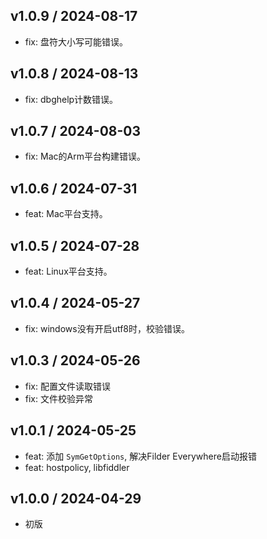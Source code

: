 ## v1.0.9 / 2024-08-17

- fix: 盘符大小写可能错误。

## v1.0.8 / 2024-08-13

- fix: dbghelp计数错误。

## v1.0.7 / 2024-08-03

- fix: Mac的Arm平台构建错误。

## v1.0.6 / 2024-07-31

- feat: Mac平台支持。

## v1.0.5 / 2024-07-28

- feat: Linux平台支持。

## v1.0.4 / 2024-05-27

- fix: windows没有开启utf8时，校验错误。

## v1.0.3 / 2024-05-26

- fix: 配置文件读取错误
- fix: 文件校验异常

## v1.0.1 / 2024-05-25

- feat: 添加 `SymGetOptions`, 解决Filder Everywhere启动报错
- feat: hostpolicy, libfiddler

## v1.0.0 / 2024-04-29

- 初版
